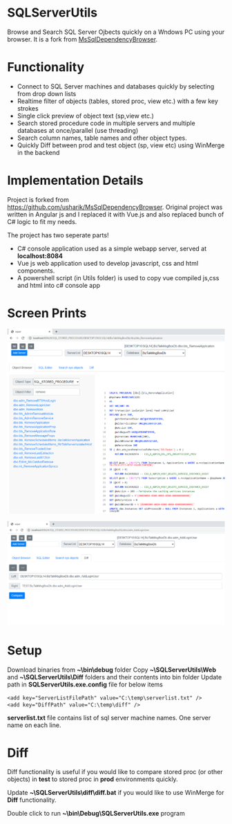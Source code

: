 # SQLServerUtils
Browse and Search SQL Server Ojbects quickly on a Wndows PC using your browser. It is a fork from [MsSqlDependencyBrowser](https://github.com/usharik/MsSqlDependencyBrowser).

# Functionality
- Connect to SQL Server machines and databases quickly by selecting from drop down lists
- Realtime filter of objects (tables, stored proc, view etc.) with a few key strokes
- Single click preview of object text (sp,view etc.)
- Search stored procedure code in multiple servers and multiple databases at once/parallel (use threading)
- Search column names, table names and other object types.
- Quickly Diff between prod and test object (sp, view etc) using WinMerge in the backend


# Implementation Details
Project is forked from https://github.com/usharik/MsSqlDependencyBrowser. Original project was written in Angular js and I replaced it with Vue.js and also replaced bunch of C# logic to fit my needs.


The project has two seperate parts!
- C# console application used as a simple webapp server, served at **localhost:8084**
- Vue js web application used to develop javascript, css and html components.
- A powershell script (in Utils folder) is used to copy vue compiled js,css and html into c# console app

# Screen Prints
![MainPage](https://github.com/ali4728/SQLServerUtils/blob/master/Utils/img/Navigate_Stored_Procs.PNG)


![Diff](https://github.com/ali4728/SQLServerUtils/blob/master/Utils/img/Diff.PNG)

# Setup
Download binaries from **~\bin\debug** folder
Copy **~\SQLServerUtils\Web** and **~\SQLServerUtils\Diff** folders and their contents into bin folder
Update path in **SQLServerUtils.exe.config** file for below items 
  ```
  <add key="ServerListFilePath" value="C:\temp\serverlist.txt" />
  <add key="DiffPath" value="C:\temp\diff" />
  ```
    
 **serverlist.txt** file contains list of sql server machine names. One server name on each line.
 
 # Diff
 Diff functionality is useful if you would like to compare stored proc (or other objects) in **test** to stored proc in **prod** environments quickly.
 
 Update **~\SQLServerUtils\diff\diff.bat** if you would like to use WinMerge for **Diff** functionality.
 
 Double click to run **~\bin\Debug\SQLServerUtils.exe** program
 
 
    

